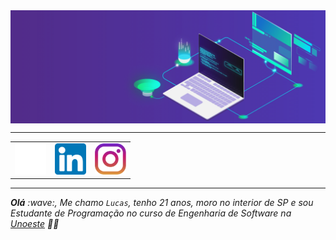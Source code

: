 <div>
<img align="center" alt="Header" src="https://github.com/DevLuxor08/DevLuxor08/blob/main/img/dev3.gif" />
</div>

<div><hr></div>

<div  margin-top="10" align="center">
<table>
<tr>
<td><a href="https://github.com/DevLuxor08" target=”_blank”><img src="https://github.com/DevLuxor08/DevLuxor08/blob/main/img/github2.png?raw=true" width="50px" height="50px"/></td> 
<td><a href="https://www.linkedin.com/in/lucas-silva-martines/" target=”_blank”><img src="https://github.com/DevLuxor08/DevLuxor08/blob/main/img/linkedin2.png?raw=true" width="50px" height="50px"/></td>
<td><a href="https://www.instagram.com/devluxor/" target=”_blank”><img src="https://github.com/DevLuxor08/DevLuxor08/blob/main/img/insta2.png?raw=true" width="50px" height="50px"/></td>
</tr>  
</table>    
</div>

<div><hr></div>
 
<div>
<i> <b>Olá</b> :wave:, Me chamo <code>Lucas</code>, tenho 21 anos, moro no interior de SP e sou Estudante de Programação no curso de Engenharia de Software na  <a href="https://www.unoeste.br/" target="_blank">Unoeste</a> 👨‍💻</i>
</div>
